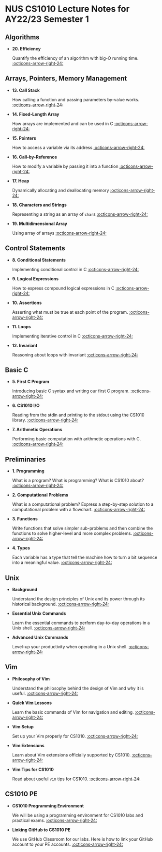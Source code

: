 # NUS CS1010 Lecture Notes for AY22/23 Semester 1

## Algorithms
<div class="grid cards" markdown>

- __20. Efficiency__ 

    Quantify the efficiency of an algorithm with big-O running time.
	[:octicons-arrow-right-24:](20-efficiency.md)

## Arrays, Pointers, Memory Management
<div class="grid cards" markdown>

- __13. Call Stack__ 

    How calling a function and passing parameters by-value works.
	[:octicons-arrow-right-24:](13-call-stack.md)

- __14. Fixed-Length Array__

    How arrays are implemented and can be used in C
	[:octicons-arrow-right-24:](14-array.md)

- __15. Pointers__

    How to access a variable via its address
	[:octicons-arrow-right-24:](15-pointers.md)

- __16. Call-by-Reference__

    How to modify a variable by passing it into a function
	[:octicons-arrow-right-24:](16-call-by-reference.md)

- __17. Heap__

    Dynamically allocating and deallocating memory
	[:octicons-arrow-right-24:](17-heap.md)

- __18. Characters and Strings__

    Representing a string as an array of `char`s
	[:octicons-arrow-right-24:](18-string.md)

- __19. Multidimensional Array__ 

    Using array of arrays
	[:octicons-arrow-right-24:](19-md-array.md)

</div>

## Control Statements
<div class="grid cards" markdown>

- __8. Conditional Statements__

    Implementing conditional control in C
	[:octicons-arrow-right-24:](08-if-else.md)

- __9. Logical Expressions__

    How to express compound logical expressions in C
	[:octicons-arrow-right-24:](09-logical-exp.md)

- __10. Assertions__

    Asserting what must be true at each point of the program.
	[:octicons-arrow-right-24:](10-assert.md)

- __11. Loops__

    Implementing iterative control in C
	[:octicons-arrow-right-24:](11-loop.md)

- __12. Invariant__

    Reasoning about loops with invariant
	[:octicons-arrow-right-24:](12-invariant.md)

</div>

## Basic C
<div class="grid cards" markdown>

- __5. First C Program__

    Introducing basic C syntax and writing our first C program.
	[:octicons-arrow-right-24:](05-first-c.md)

- __6. CS1010 I/O__

    Reading from the stdin and printing to the stdout using the CS1010 library.
	[:octicons-arrow-right-24:](06-cs1010-io.md)

- __7. Arithmetic Operations__

    Performing basic computation with arithmetic operations with C.
	[:octicons-arrow-right-24:](07-arithmetic-ops.md)

</div>


## Preliminaries

<div class="grid cards" markdown>

- __1. Programming__

    What is a program?  What is programming?  What is CS1010 about?  
	[:octicons-arrow-right-24:](01-program.md)

- __2. Computational Problems__
    
    What is a computational problem?  Express a step-by-step solution to a computational problem with a flowchart. 
	[:octicons-arrow-right-24:](02-algo.md)

- __3. Functions__

    Write functions that solve simpler sub-problems and then combine the functions to solve higher-level and more complex problems.
	[:octicons-arrow-right-24:](03-func.md)

- __4. Types__

    Each variable has a type that tell the machine how to turn a bit sequence into a meaningful value.
	[:octicons-arrow-right-24:](04-type.md)

</div>

## Unix
<div class="grid cards" markdown>

- __Background__

    Understand the design principles of Unix and its power through its historical background.
	[:octicons-arrow-right-24:](unix-background.md)

- __Essential Unix Commands__

    Learn the essential commands to perform day-to-day operations in a Unix shell.
	[:octicons-arrow-right-24:](unix-essentials.md)

- __Advanced Unix Commands__

    Level-up your productivity when operating in a Unix shell.
	[:octicons-arrow-right-24:](unix-advanced.md)

</div>

## Vim
<div class="grid cards" markdown>

- __Philosophy of Vim__

    Understand the philosophy behind the design of Vim and why it is useful.
	[:octicons-arrow-right-24:](vim-philosophy.md)

- __Quick Vim Lessons__

    Learn the basic commands of Vim for navigation and editing.
	[:octicons-arrow-right-24:](vim-quick-lessons.md)

- __Vim Setup__

    Set up your Vim properly for CS1010.
	[:octicons-arrow-right-24:](vim-setup.md)

- __Vim Extensions__

    Learn about Vim extensions officially supported by CS1010.
	[:octicons-arrow-right-24:](vim-plugins.md)

- __Vim Tips for CS1010__

    Read about useful `vim` tips for CS1010.
	[:octicons-arrow-right-24:](vim-tips.md)

</div>

## CS1010 PE
<div class="grid cards" markdown>

- __CS1010 Programming Environment__

    We will be using a programming environment for CS1010 labs and practical exams.
	[:octicons-arrow-right-24:](environments.md)

- __Linking GitHub to CS1010 PE__

    We use GitHub Classroom for our labs.  Here is how to link your 
    GitHub account to your PE accounts.
	[:octicons-arrow-right-24:](github.md)

</div>
